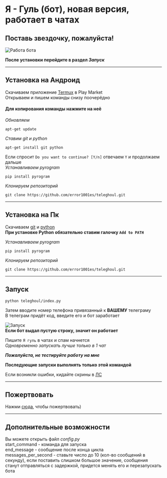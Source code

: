 # Я - Гуль (бот), новая версия, работает в чатах
## Поставь звездочку, пожалуйста!
![Работа бота](https://github.com/error1001es/teleghoul/blob/main/screenshots/bot_work.png)<br>

**После установки перейдите в раздел *Запуск***

___
## Установка на Андроид
Скачиваем приложение [Termux](https://play.google.com/store/apps/details?id=com.termux) в Play Market<br>
Открываем и пишем команды снизу поочерёдно<br>

#### Для копирования команды нажмите на неё

*Обновляем*

	apt-get update
*Ставим git и python*

	apt-get install git python
Если спросит `Do you want to continue? [Y/n]` отвечаем `Y` и продолжаем дальше<br>
*Устанавливаем pyrogram*

	pip install pyrogram
*Клонируем репозиторий*

	git clone https://github.com/error1001es/teleghoul.git

___
## Установка на Пк
Скачиваем [git](https://git-scm.com/downloads) и [python](https://www.python.org/downloads/)<br>
**При установке Python обязательно ставим галочку `Add to PATH`**<br>

*Устанавливаем pyrogram*

	pip install pyrogram
*Клонируем репозиторий*

	git clone https://github.com/error1001es/teleghoul.git
___
## Запуск
	python teleghoul/index.py
	
Затем вводите номер телефона привязанный к **ВАШЕМУ** телеграму<br>
В телеграм придёт код, введите его и бот заработает

![Запуск](https://github.com/error1001es/teleghoul/blob/main/screenshots/startup.png)<br>
**Если бот выдал пустую строку, значит он работает**<br>

Пишите `Я гуль` в чатах и спам начнется<br>
*Одновременно запускать лучше только в 1 чат*<br>

***Пожалуйста, не тестируйте работу на мне***<br>

**Последующие запуски выполнять только этой командой**

Если возникли ошибки, кидайте скрины в [ЛС](https://t.me/ghoul4s)

___
## Пожертвовать
Нажми [сюда](https://www.donationalerts.com/r/ponyal), чтобы пожертвовать)

___
## Дополнительные возможности
Вы можете открыть файл *config.py*<br>
start_command - команда для запуска<br>
end_message - сообщение после конца цикла<br>
messages_per_second - ставьте число до 10 (кол-во сообщений в секунду), если поставить слишком большое значение, сообщения станут отправляться с задержкой, придется менять его и перезапускать бота

